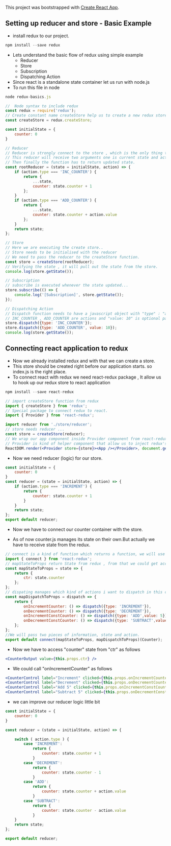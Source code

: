 This project was bootstrapped with [Create React App](https://github.com/facebookincubator/create-react-app).

## Setting up reducer and store - Basic Example
* install redux to our project.

```jsx
npm install --save redux
```
* Lets understand the basic flow of redux using simple example
    * Reducer
    * Store
    * Subscription
    * Dispatching Action
* Since react is a standalone state container let us run with node.js
* To run this file in node

```jsx
node redux-basics.js
```
```jsx
//  Node syntax to include redux
const redux = require('redux');
// Create constant name createStore help us to create a new redux store for us
const createStore = redux.createStore;

const initialState = {
    counter: 0
}

// Reducer
// Reducer is strongly connect to the store , which is the only thing that will update the state in the end.
// This reducer will receive two arguments one is current state and action.
// Then finally the function has to return updated state.
const rootReducer = (state = initialState, action) => {
    if (action.type === 'INC_COUNTER') {
        return {
            ...state,
            counter: state.counter + 1
        };
    }
    if (action.type === 'ADD_COUNTER') {
        return {
            ...state,
            counter: state.counter + action.value
        };
    }
    return state;
};

// Store
// Here we are executing the create store..
// Store needs to be initialised with the reducer
// We need to pass the reducer to the createStore function.
const store = createStore(rootReducer);
// Verifying the state , it will pull out the state from the store.
console.log(store.getState());

// Subscription
// subscribe is executed whenever the state updated...
store.subscribe(() => {
    console.log('[Subscription]', store.getState());
});

// Dispatching Action
// Dispatch function needs to have a javascript object with "type" : "action", name "type" need not to be changed.ie don't mistype as any other key...
// INC_COUNTER , ADD_COUNTER are actions and "value: 10" is optional payload.
store.dispatch({type: 'INC_COUNTER'});
store.dispatch({type: 'ADD_COUNTER', value: 10});
console.log(store.getState());
```

## Connecting react application to redux

* Now we already installed redux and with that we can create a store.
* This store should be created right before our application starts. so index.js is the right place.
* To connect react with redux we need react-redux package , It allow us to hook up our redux store to react application
```jsx
npm install --save react-redux
```
```jsx
// import createStore function from redux
import { createStore } from 'redux';
// Special package to connect redux to react.
import { Provider } from 'react-redux';

import reducer from './store/reducer';
// store needs reducer ...
const store = createStore(reducer);
// We wrap our app component inside Provider component from react-redux and then hook our redux store.
// Provider is kind of helper component that allow us to inject redux's store to react component.
ReactDOM.render(<Provider store={store}><App /></Provider>, document.getElementById('root'));

```
* Now we need reducer (logic) for our store.

```jsx
const initialState = {
    counter: 0
}
const reducer = (state = initialState, action) => {
    if (action.type === 'INCREMENT') {
        return {
            counter: state.counter + 1
        }
    }
    return state;
};
export default reducer;
```
* Now we have to connect our counter container with the store.

* As of now counter.js manages its state on their own.But actually we have to receive state from the redux.

```jsx
// connect is a kind of function which returns a function, we will use wrap export actually.
import { connect } from 'react-redux';
// mapStateToProps return State from redux , from that we could get access to "counter" from global state managed by redux .(we setup in reducer.js)
const mapStateToProps = state => {
    return {
        ctr: state.counter
    };
};
// dispating manages which kind of actions i want to dispatch in this container
const mapDispatchToProps = dispatch => {
    return {
        onIncrementCounter: () => dispatch({type: 'INCREMENT'}),
        onDecrementCounter: () => dispatch({type: 'DECREMENT'}),
        onIncrementConstCounter: () => dispatch({type: 'ADD',value: 5}),
        onDecrementConstCounter: () => dispatch({type: 'SUBTRACT',value: 5})
    };
};
//We will pass two pieces of information, state and action.
export default connect(mapStateToProps, mapDispatchToProps)(Counter);

```
* Now we have to access "counter" state from "ctr" as follows

```jsx
<CounterOutput value={this.props.ctr} />
```
* We could call "onIncrementCounter" as follows

```jsx
<CounterControl label="Increment" clicked={this.props.onIncrementCounter} />
<CounterControl label="Decrement" clicked={this.props.onDecrementCounter}  />
<CounterControl label="Add 5" clicked={this.props.onIncrementConstCounter}  />
<CounterControl label="Subtract 5" clicked={this.props.onDecrementConstCounter}  />
```
* we can improve our reducer logic little bit
```jsx
const initialState = {
    counter: 0
}

const reducer = (state = initialState, action) => {

    switch ( action.type ) {
        case 'INCREMENT':
            return {
                counter: state.counter + 1
            }
        case 'DECREMENT':
            return {
                counter: state.counter - 1
            }
        case 'ADD':
            return {
                counter: state.counter + action.value
            }
        case 'SUBTRACT':
            return {
                counter: state.counter - action.value
            }
    }
    return state;
};

export default reducer;
```







